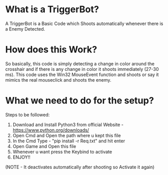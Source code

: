 # What is a TriggerBot?

A TriggerBot is a Basic Code which Shoots automatically whenever there is a Enemy Detected.

# How does this Work?

So basically, this code is simply detecting a change in color around the crosshair and if there is any change in color it shoots immediately (27-30 ms).
This code uses the Win32 MouseEvent function and shoots or say it mimics the real mouseclick and shoots the enemy.

# What we need to do for the setup?

Steps to be followed:
1. Download and Install Python3 from official Website - https://www.python.org/downloads/
2. Open Cmd and Open the path where u kept this file
3. In the Cmd Type - "pip install -r Req.txt" and hit enter
4. Open Game and Open this file 
5. Whenever u want press the Keybind to activate 
6. ENJOY!!

(NOTE - It deactivates automatically after shooting so Activate it again)
